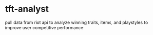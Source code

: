 # tft-analyst
pull data from riot api to analyze winning traits, items, and playstyles to improve user competitive performance

